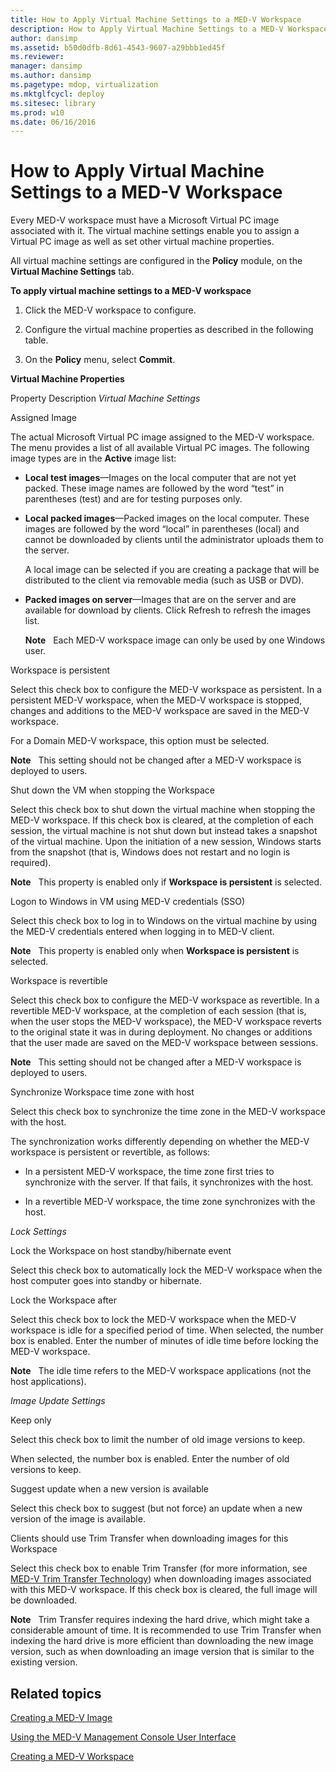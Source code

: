 ```yaml
---
title: How to Apply Virtual Machine Settings to a MED-V Workspace
description: How to Apply Virtual Machine Settings to a MED-V Workspace
author: dansimp
ms.assetid: b50d0dfb-8d61-4543-9607-a29bbb1ed45f
ms.reviewer: 
manager: dansimp
ms.author: dansimp
ms.pagetype: mdop, virtualization
ms.mktglfcycl: deploy
ms.sitesec: library
ms.prod: w10
ms.date: 06/16/2016
---
```



# How to Apply Virtual Machine Settings to a MED-V Workspace


Every MED-V workspace must have a Microsoft Virtual PC image associated with it. The virtual machine settings enable you to assign a Virtual PC image as well as set other virtual machine properties.

All virtual machine settings are configured in the **Policy** module, on the **Virtual Machine Settings** tab.

**To apply virtual machine settings to a MED-V workspace**

1.  Click the MED-V workspace to configure.

2.  Configure the virtual machine properties as described in the following table.

3.  On the **Policy** menu, select **Commit**.

**Virtual Machine Properties**

Property
Description
*Virtual Machine Settings*

Assigned Image

The actual Microsoft Virtual PC image assigned to the MED-V workspace. The menu provides a list of all available Virtual PC images. The following image types are in the **Active** image list:

-   **Local test images**—Images on the local computer that are not yet packed. These image names are followed by the word “test” in parentheses (test) and are for testing purposes only.

-   **Local packed images**—Packed images on the local computer. These images are followed by the word “local” in parentheses (local) and cannot be downloaded by clients until the administrator uploads them to the server.

    A local image can be selected if you are creating a package that will be distributed to the client via removable media (such as USB or DVD).

-   **Packed images on server**—Images that are on the server and are available for download by clients. Click Refresh to refresh the images list.

    **Note**  
    Each MED-V workspace image can only be used by one Windows user.

     

Workspace is persistent

Select this check box to configure the MED-V workspace as persistent. In a persistent MED-V workspace, when the MED-V workspace is stopped, changes and additions to the MED-V workspace are saved in the MED-V workspace.

For a Domain MED-V workspace, this option must be selected.

**Note**  
This setting should not be changed after a MED-V workspace is deployed to users.

 

Shut down the VM when stopping the Workspace

Select this check box to shut down the virtual machine when stopping the MED-V workspace. If this check box is cleared, at the completion of each session, the virtual machine is not shut down but instead takes a snapshot of the virtual machine. Upon the initiation of a new session, Windows starts from the snapshot (that is, Windows does not restart and no login is required).

**Note**  
This property is enabled only if **Workspace is persistent** is selected.

 

Logon to Windows in VM using MED-V credentials (SSO)

Select this check box to log in to Windows on the virtual machine by using the MED-V credentials entered when logging in to MED-V client.

**Note**  
This property is enabled only when **Workspace is persistent** is selected.

 

Workspace is revertible

Select this check box to configure the MED-V workspace as revertible. In a revertible MED-V workspace, at the completion of each session (that is, when the user stops the MED-V workspace), the MED-V workspace reverts to the original state it was in during deployment. No changes or additions that the user made are saved on the MED-V workspace between sessions.

**Note**  
This setting should not be changed after a MED-V workspace is deployed to users.

 

Synchronize Workspace time zone with host

Select this check box to synchronize the time zone in the MED-V workspace with the host.

The synchronization works differently depending on whether the MED-V workspace is persistent or revertible, as follows:

-   In a persistent MED-V workspace, the time zone first tries to synchronize with the server. If that fails, it synchronizes with the host.

-   In a revertible MED-V workspace, the time zone synchronizes with the host.

*Lock Settings*

Lock the Workspace on host standby/hibernate event

Select this check box to automatically lock the MED-V workspace when the host computer goes into standby or hibernate.

Lock the Workspace after

Select this check box to lock the MED-V workspace when the MED-V workspace is idle for a specified period of time. When selected, the number box is enabled. Enter the number of minutes of idle time before locking the MED-V workspace.

**Note**  
The idle time refers to the MED-V workspace applications (not the host applications).

 

*Image Update Settings*

Keep only

Select this check box to limit the number of old image versions to keep.

When selected, the number box is enabled. Enter the number of old versions to keep.

Suggest update when a new version is available

Select this check box to suggest (but not force) an update when a new version of the image is available.

Clients should use Trim Transfer when downloading images for this Workspace

Select this check box to enable Trim Transfer (for more information, see [MED-V Trim Transfer Technology](med-v-trim-transfer-technology-medvv2.md)) when downloading images associated with this MED-V workspace. If this check box is cleared, the full image will be downloaded.

**Note**  
Trim Transfer requires indexing the hard drive, which might take a considerable amount of time. It is recommended to use Trim Transfer when indexing the hard drive is more efficient than downloading the new image version, such as when downloading an image version that is similar to the existing version.

 

 

## Related topics


[Creating a MED-V Image](creating-a-med-v-image.md)

[Using the MED-V Management Console User Interface](using-the-med-v-management-console-user-interface.md)

[Creating a MED-V Workspace](creating-a-med-v-workspacemedv-10-sp1.md)

 

 





